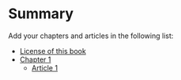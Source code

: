 # Summary

Add your chapters and articles in the following list:

* [License of this book](LICENSE.md)
* [Chapter 1](chapter-1/README.md)
    * [Article 1](chapter-1/ARTICLE1.md)

